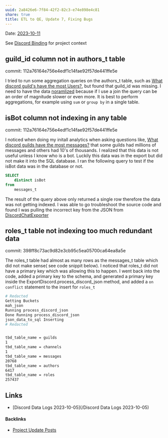 ```yaml
---
uuid: 2a8426e6-7f84-42f2-82c3-e74e898e4c81
share: true
title: ETL to QE, Update 7, Fixing Bugs
---
```

Date: [2023-10-11](/2023-10-11)

See [Discord Binding](/1c376bfd-75ef-4c0d-9e23-3680653de55f) for project context

## guild_id column not in authors_t table

commit: 112a76164e756e4edf1c14fae92f57de441ffe5e

I tried to run some aggregation queries on the authors_t table, such as [What discord guild's have the most Users?](/a1f0f53d-327b-4999-9d06-81d2c14a5eb5), but found that guild_id was missing. I need to have the data [noramlized](/4b5a5481-48b3-4d42-9bf8-39365ae1f4ef) because if I use a join the query can be an order of magnitude slower or even more. It is best to perform aggregations, for example using `sum` or `group by` in a single table.
## isBot column not indexing in any table

commit: 112a76164e756e4edf1c14fae92f57de441ffe5e

I noticed when doing my initall analytics when asking questions like, [What discord guilds have the most messages?](/2e369507-1f65-4c97-9a37-375f2b5d27fb) that some guilds had millions of messages and others had 10's of thousands. I realized that this data is not useful unless I know who is a bot. Luckily this data was in the export but did not make it into the SQL database. I ran the following query to test if the isBot data was in the database or not.

``` sql
SELECT
	distinct isBot
from
	messages_t
```

The result of the query above only returned a single row therefore the data was not getting indexed. I was able to go troubleshoot the source code and found I was pulling the incorrect key from the JSON from [DiscordChatExporter](/96e29692-2bcb-48eb-90fd-3cd8fdd986c3)

## roles_t table not indexing too much redundant data

commit: 398ff8c73ac9d82e3cb95c5ea05700ca64ea8a5e

The roles_t table had almost as many rows as the messages_t table which did not make sense( see code snippit below). I noticed that roles_t did not have a primary key which was allowing this to happen. I went back into the code, added a primary key to the schema, and generated a primary key inside the ExportDiscord.process_discord_json method, and added a `on conflict` statement to the insert for `roles_t`

``` BASH
# Redacted
Getting Buckets
mah_json
Running process_discord_json
Done Running process_discord_json
json_data_to_sql Inserting 
# Redacted


tbd_table_name = guilds
1
tbd_table_name = channels
1
tbd_table_name = messages
20768
tbd_table_name = authors
6417
tbd_table_name = roles
257437
```

## Links

* [Discord Data Logs 2023-10-05](/Discord Data Logs 2023-10-05)


#### Backlinks

* [Project Update Posts](/4c45797f-8d43-4277-a5c1-de8df9aa7876)